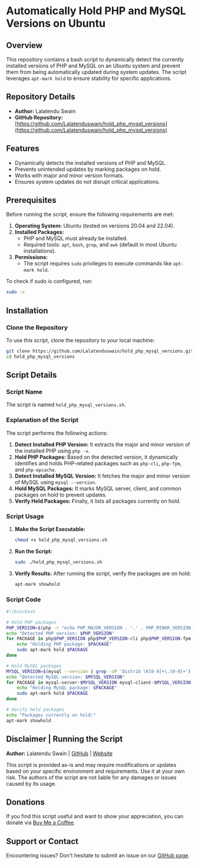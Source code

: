 # Automatically Hold PHP and MySQL Versions on Ubuntu

## Overview
This repository contains a bash script to dynamically detect the currently installed versions of PHP and MySQL on an Ubuntu system and prevent them from being automatically updated during system updates. The script leverages `apt-mark hold` to ensure stability for specific applications.

## Repository Details
- **Author:** Lalatendu Swain  
- **GitHub Repository:** [https://github.com/Lalatenduswain/hold_php_mysql_versions](https://github.com/Lalatenduswain/hold_php_mysql_versions)

## Features
- Dynamically detects the installed versions of PHP and MySQL.
- Prevents unintended updates by marking packages on hold.
- Works with major and minor version formats.
- Ensures system updates do not disrupt critical applications.

## Prerequisites
Before running the script, ensure the following requirements are met:

1. **Operating System:** Ubuntu (tested on versions 20.04 and 22.04).
2. **Installed Packages:**
   - PHP and MySQL must already be installed.
   - Required tools: `apt`, `bash`, `grep`, and `awk` (default in most Ubuntu installations).
3. **Permissions:**
   - The script requires `sudo` privileges to execute commands like `apt-mark hold`.

To check if sudo is configured, run:
```bash
sudo -v
```

## Installation
### Clone the Repository
To use this script, clone the repository to your local machine:
```bash
git clone https://github.com/Lalatenduswain/hold_php_mysql_versions.git
cd hold_php_mysql_versions
```

## Script Details
### Script Name
The script is named `hold_php_mysql_versions.sh`.

### Explanation of the Script
The script performs the following actions:
1. **Detect Installed PHP Version:**
   It extracts the major and minor version of the installed PHP using `php -v`.
2. **Hold PHP Packages:**
   Based on the detected version, it dynamically identifies and holds PHP-related packages such as `php-cli`, `php-fpm`, and `php-opcache`.
3. **Detect Installed MySQL Version:**
   It fetches the major and minor version of MySQL using `mysql --version`.
4. **Hold MySQL Packages:**
   It marks MySQL server, client, and common packages on hold to prevent updates.
5. **Verify Held Packages:**
   Finally, it lists all packages currently on hold.

### Script Usage
1. **Make the Script Executable:**
   ```bash
   chmod +x hold_php_mysql_versions.sh
   ```

2. **Run the Script:**
   ```bash
   sudo ./hold_php_mysql_versions.sh
   ```

3. **Verify Results:**
   After running the script, verify the packages are on hold:
   ```bash
   apt-mark showhold
   ```

### Script Code
```bash
#!/bin/bash

# Hold PHP packages
PHP_VERSION=$(php -r "echo PHP_MAJOR_VERSION . '.' . PHP_MINOR_VERSION;")
echo "Detected PHP version: $PHP_VERSION"
for PACKAGE in php$PHP_VERSION php$PHP_VERSION-cli php$PHP_VERSION-fpm php$PHP_VERSION-common php$PHP_VERSION-opcache; do
    echo "Holding PHP package: $PACKAGE"
    sudo apt-mark hold $PACKAGE
done

# Hold MySQL packages
MYSQL_VERSION=$(mysql --version | grep -oP 'Distrib \K[0-9]+\.[0-9]+')
echo "Detected MySQL version: $MYSQL_VERSION"
for PACKAGE in mysql-server-$MYSQL_VERSION mysql-client-$MYSQL_VERSION mysql-common-$MYSQL_VERSION; do
    echo "Holding MySQL package: $PACKAGE"
    sudo apt-mark hold $PACKAGE
done

# Verify held packages
echo "Packages currently on hold:"
apt-mark showhold
```

## Disclaimer | Running the Script
**Author:** Lalatendu Swain | [GitHub](https://github.com/Lalatenduswain) | [Website](https://blog.lalatendu.info/)

This script is provided as-is and may require modifications or updates based on your specific environment and requirements. Use it at your own risk. The authors of the script are not liable for any damages or issues caused by its usage.

## Donations
If you find this script useful and want to show your appreciation, you can donate via [Buy Me a Coffee](https://www.buymeacoffee.com/lalatendu.swain).

## Support or Contact
Encountering issues? Don't hesitate to submit an issue on our [GitHub page](https://github.com/Lalatenduswain/hold_php_mysql_versions/issues).
